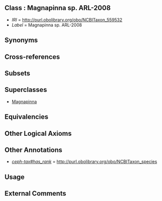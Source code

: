 
## Class : Magnapinna sp. ARL-2008

 * *IRI* = http://purl.obolibrary.org/obo/NCBITaxon_559532
 * *Label* = Magnapinna sp. ARL-2008

## Synonyms


## Cross-references


## Subsets


## Superclasses

 * [Magnapinna](../../NCBITaxon/29/NCBITaxon_559529.md)

## Equivalencies


## Other Logical Axioms


## Other Annotations

 * *[ceph-tax#has_rank](../../ceph-tax#has/nk/ceph-tax#has_rank.md)* = http://purl.obolibrary.org/obo/NCBITaxon_species

## Usage


## External Comments

